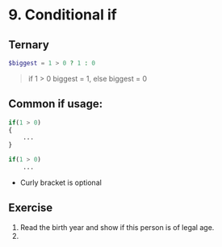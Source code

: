 # 9. Conditional if

## Ternary

```php
$biggest = 1 > 0 ? 1 : 0
```

> if 1 > 0 biggest = 1, else biggest = 0

## Common if usage:

```php
if(1 > 0)
{
    ...
}
```

```php
if(1 > 0)
    ...
```

* Curly bracket is optional

## Exercise

1. Read the birth year and show if this person is of legal age.
2. 